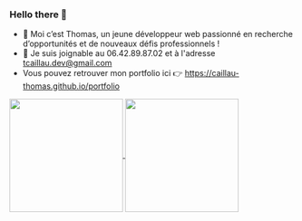 ### Hello there 👋

- 🔭 Moi c’est Thomas, un jeune développeur web passionné en recherche d’opportunités et de nouveaux défis professionnels !
- 🌱 Je suis joignable au 06.42.89.87.02 et à l'adresse tcaillau.dev@gmail.com
- Vous pouvez retrouver mon portfolio ici 👉​  https://caillau-thomas.github.io/portfolio

<a href="https://github.com/caillau-thomas/github-readme-stats">
  <img height=200 align="center" src="https://github-readme-stats.vercel.app/api?username=caillau-thomas" />
</a>
<a href="https://github.com/caillau-thomas/convoychat">
  <img height=200 align="center" src="https://github-readme-stats.vercel.app/api/top-langs?username=caillau-thomas&layout=compact&langs_count=8&card_width=320" />
</a>

